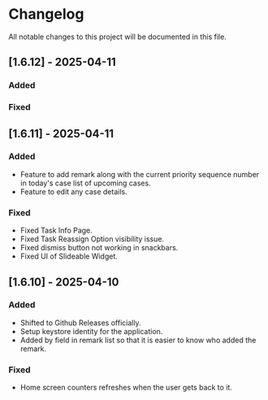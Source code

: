 # Changelog

All notable changes to this project will be documented in this file.

## [1.6.12] - 2025-04-11

### Added

### Fixed


## [1.6.11] - 2025-04-11

### Added

- Feature to add remark along with the current priority sequence number in today's case list of
  upcoming cases.
- Feature to edit any case details.

### Fixed

- Fixed Task Info Page.
- Fixed Task Reassign Option visibility issue.
- Fixed dismiss button not working in snackbars.
- Fixed UI of Slideable Widget.


## [1.6.10] - 2025-04-10

### Added

- Shifted to Github Releases officially.
- Setup keystore identity for the application.
- Added by field in remark list so that it is easier to know who added the remark.

### Fixed

- Home screen counters refreshes when the user gets back to it.
